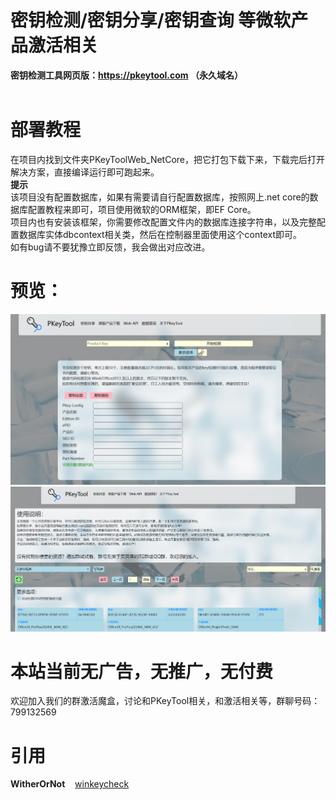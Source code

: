 # 密钥检测/密钥分享/密钥查询 等微软产品激活相关

<b>密钥检测工具网页版：https://pkeytool.com （永久域名）  </b>
<br/>
<br/>  
# 部署教程
在项目内找到文件夹PKeyToolWeb_NetCore，把它打包下载下来，下载完后打开解决方案，直接编译运行即可跑起来。  
**提示**  
该项目没有配置数据库，如果有需要请自行配置数据库，按照网上.net core的数据库配置教程来即可，项目使用微软的ORM框架，即EF Core。  
项目内也有安装该框架，你需要修改配置文件内的数据库连接字符串，以及完整配置数据库实体dbcontext相关类，然后在控制器里面使用这个context即可。  
如有bug请不要犹豫立即反馈，我会做出对应改进。
# 预览：
![PKTSS1](截图/SS1.png)  
![PKTSS2](截图/SS2.png)  
# 本站当前无广告，无推广，无付费 
欢迎加入我们的群激活魔盒，讨论和PKeyTool相关，和激活相关等，群聊号码：799132569

  
# 引用
**WitherOrNot**&nbsp;&nbsp;&nbsp;&nbsp;[winkeycheck](https://github.com/WitherOrNot/winkeycheck)

